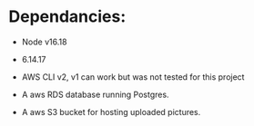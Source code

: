 # Dependancies:

- Node v16.18 

- 6.14.17 

- AWS CLI v2, v1 can work but was not tested for this project

- A aws RDS database running Postgres.

- A aws S3 bucket for hosting uploaded pictures.

